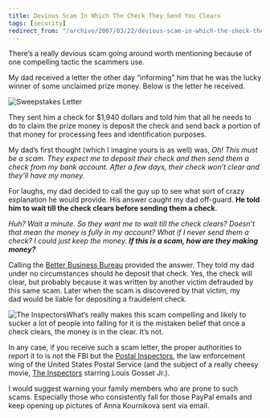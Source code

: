 ```yaml
---
title: Devious Scam In Which The Check They Send You Clears
tags: [security]
redirect_from: "/archive/2007/03/22/devious-scam-in-which-the-check-they-send-you-clears.aspx/"
---
```


There’s a really devious scam going around worth mentioning because of
one compelling tactic the scammers use.

My dad received a letter the other day “informing” him that he was the
lucky winner of some unclaimed prize money. Below is the letter he
received.

![Sweepstakes
Letter](https://haacked.com/images/haacked_com/WindowsLiveWriter/DeviousScamInWhichTheCheckTheySendYouCle_102B5/scam-letter%5B4%5D.png)

They sent him a check for $1,940 dollars and told him that all he needs
to do to claim the prize money is deposit the check and send back a
portion of that money for processing fees and identification purposes.

My dad’s first thought (which I imagine yours is as well) was, *Oh! This
must be a scam. They expect me to deposit their check and then send them
a check from my bank account. After a few days, their check won’t clear
and they’ll have my money.*

For laughs, my dad decided to call the guy up to see what sort of crazy
explanation he would provide. His answer caught my dad off-guard. **He
told him to wait till the check clears before sending them a check**.

*Huh? Wait a minute. So they want me to wait till the check clears?
Doesn’t that mean the money is fully in my account? What if I never send
them a check? I could just keep the money. **If this is a scam, how are
they making money?***

Calling the [Better Business
Bureau](http://www.bbb.org/ "Better Business Bureau") provided the
answer. They told my dad under no circumstances should he deposit that
check. Yes, the check will clear, but probably because it was written by
another victim defrauded by this same scam. Later when the scam is
discovered by that victim, my dad would be liable for depositing a
fraudelent check.

![The
Inspectors](https://haacked.com/images/haacked_com/WindowsLiveWriter/DeviousScamInWhichTheCheckTheySendYouCle_102B5/141572%5B4%5D.jpg)What’s
really makes this scam compelling and likely to sucker a lot of people
into falling for it is the mistaken belief that once a check clears, the
money is in the clear. It’s not.

In any case, if you receive such a scam letter, the proper authorities
to report it to is not the FBI but the [Postal
Inspectors](http://www.imdb.com/title/tt0144250/ "United States Postal Inspection Service"),
the law enforcement wing of the United States Postal Service (and the
subject of a really cheesy movie, [The
Inspectors](http://www.imdb.com/title/tt0144250/ "The Inspectors Movie")
starring Louis Gosset Jr.).

I would suggest warning your family members who are prone to such scams.
Especially those who consistently fall for those PayPal emails and keep
opening up pictures of Anna Kournikova sent via email.

